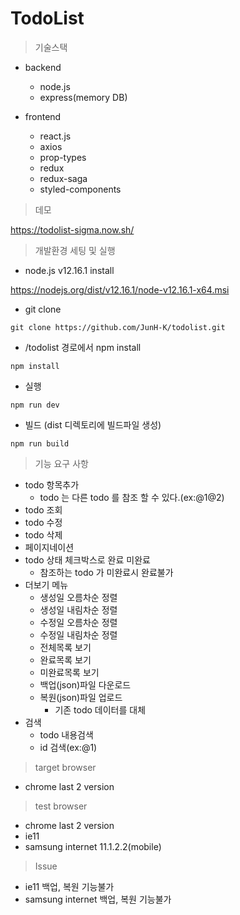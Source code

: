 # TodoList

> 기술스택


* backend
    * node.js
    * express(memory DB)

* frontend
    * react.js
    * axios
    * prop-types
    * redux
    * redux-saga
    * styled-components


> 데모

https://todolist-sigma.now.sh/


> 개발환경 세팅 및 실행

* node.js v12.16.1 install

https://nodejs.org/dist/v12.16.1/node-v12.16.1-x64.msi


* git clone

```shell script
git clone https://github.com/JunH-K/todolist.git
```

* /todolist 경로에서 npm install

```shell script
npm install
```

* 실행
```shell script
npm run dev
```

* 빌드 (dist 디렉토리에 빌드파일 생성)
```shell script
npm run build
```

> 기능 요구 사항

* todo 항목추가
    * todo 는 다른 todo 를 참조 할 수 있다.(ex:@1@2)
* todo 조회
* todo 수정
* todo 삭제
* 페이지네이션
* todo 상태 체크박스로 완료 미완료
    * 참조하는 todo 가 미완료시 완료불가
* 더보기 메뉴
    * 생성일 오름차순 정렬
    * 생성일 내림차순 정렬
    * 수정일 오름차순 정렬
    * 수정일 내림차순 정렬
    * 전체목록 보기
    * 완료목록 보기
    * 미완료목록 보기
    * 백업(json)파일 다운로드
    * 복원(json)파일 업로드
        * 기존 todo 데이터를 대체
* 검색
    * todo 내용검색
    * id 검색(ex:@1)

> target browser

* chrome last 2 version

> test browser

* chrome last 2 version
* ie11
* samsung internet 11.1.2.2(mobile)

> Issue

* ie11 백업, 복원 기능불가
* samsung internet 백업, 복원 기능불가




